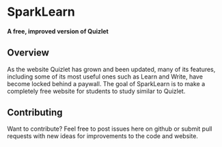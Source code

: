 # SparkLearn
#### A free, improved version of Quizlet

## Overview

As the website Quizlet has grown and been updated, many of its features, including some of its most useful ones such as Learn and Write, have become locked behind a paywall. The goal of SparkLearn is to make a completely free website for students to study similar to Quizlet.

## Contributing

Want to contribute? Feel free to post issues here on github or submit pull requests with new ideas for improvements to the code and website.